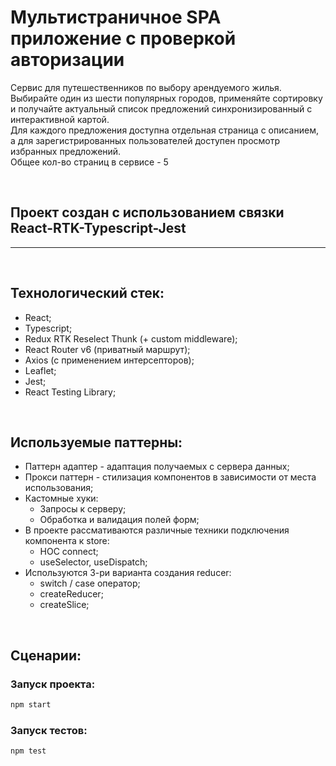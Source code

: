 # Мультистраничное SPA приложение с проверкой авторизации

Сервис для путешественников по выбору арендуемого жилья.  
Выбирайте один из шести популярных городов, применяйте сортировку  
и получайте актуальный список предложений синхронизированный с интерактивной картой.  
Для каждого предложения доступна отдельная страница с описанием,  
а для зарегистрированных пользователей доступен просмотр избранных предложений.  
Общее кол-во страниц в сервисе - 5

&nbsp;

## Проект создан с использованием связки React-RTK-Typescript-Jest  
---

&nbsp;

## Технологический стек:
- React;
- Typescript;
- Redux RTK Reselect Thunk (+ custom middleware);
- React Router v6 (приватный маршрут);
- Axios (с применением интерсепторов);
- Leaflet;
- Jest;
- React Testing Library;

&nbsp;

## Используемые паттерны:
- Паттерн адаптер - адаптация получаемых с сервера данных;
- Прокси паттерн - стилизация компонентов в зависимости от места использования;
- Кастомные хуки:
  - Запросы к серверу;
  - Обработка и валидация полей форм;
- В проекте рассмативаются различные техники подключения компонента к store:
  - HOC connect;
  - useSelector, useDispatch;
- Используются 3-ри варианта создания reducer:
  - switch / case оператор;
  - createReducer;
  - createSlice;

&nbsp;

## Сценарии:

### Запуск проекта:

```bash
npm start
```

### Запуск тестов:

```bash
npm test
```
